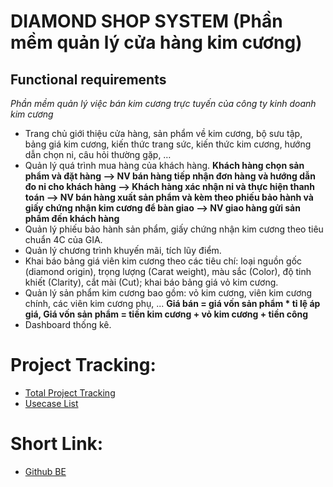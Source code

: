 # **DIAMOND SHOP SYSTEM** (Phần mềm quản lý cửa hàng kim cương)
## Functional requirements

_Phần mềm quản lý việc bán kim cương trực tuyến của công ty kinh doanh kim cương_
 - Trang chủ giới thiệu cửa hàng, sản phẩm về kim cương, bộ sưu tập, bảng giá kim cương, kiến thức trang sức, kiến thức kim cương, hướng dẫn chọn ni, câu hỏi thường gặp, …
 - Quản lý quá trình mua hàng của khách hàng.
   **Khách hàng chọn sản phẩm và đặt hàng --> NV bán hàng tiếp nhận đơn hàng và hướng dẫn đo ni cho khách hàng --> Khách hàng xác nhận ni và thực hiện thanh toán --> NV bán hàng xuất sản phẩm và kèm theo phiếu bảo hành và giấy chứng nhận kim cương để bàn giao --> NV giao hàng gửi sản phẩm đến khách hàng**
 - Quản lý phiếu bảo hành sản phẩm, giấy chứng nhận kim cương theo tiêu chuẩn 4C của GIA.
 - Quản lý chương trình khuyến mãi, tích lũy điểm.
 - Khai báo bảng giá viên kim cương theo các tiêu chí: loại nguồn gốc (diamond origin), trọng lượng (Carat weight), màu sắc (Color), độ tinh khiết (Clarity), cắt mài (Cut); khai báo bảng giá vỏ kim cương.
 - Quản lý sản phẩm kim cương bao gồm: vỏ kim cương, viên kim cương chính, các viên kim cương phụ, ...
   **Giá bán = giá vốn sản phẩm * tỉ lệ áp giá, Giá vốn sản phẩm = tiền kim cương + vỏ kim cương + tiền công**
 - Dashboard thống kê.


# Project Tracking:

- [Total Project Tracking](https://docs.google.com/spreadsheets/d/1WUrHasaQiWyw8n5Qh4pozf7LTzF8fp0X/edit?usp=sharing&ouid=115666720909204446225&rtpof=true&sd=true)
- [Usecase List](https://docs.google.com/document/d/1Z4Lla7s9GLRm3A_EV-8VYA4TUz5cA-nKMwhgZAPegLk/edit?usp=sharing)

# Short Link:
- [Github BE](https://github.com/devnguyen0111/SWP391-DSS-BE)
